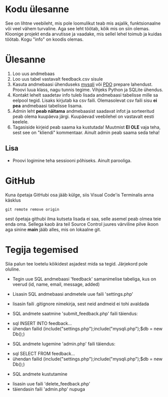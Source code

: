# Kodu ülesanne 

See on lihtne veebileht, mis pole loomulikut teab mis asjalik, funktsionaalne või veel vähem turvaline. Aga see leht töötab, kõik mis on siin olemas. Kloonige projekt enda arvutisse ja vaadake, mis sellel lehel toimub ja kuidas töötab. Kogu "info" on koodis olemas. 

# Ülesanne

1. Loo uus andmebaas
2. Loo uus tabel vastavalt feedback.csv sisule
3. Kasuta andmebaasi ühenduseks [mysqli](https://www.php.net/manual/en/book.mysqli.php) või [PDO](https://www.php.net/manual/en/pdo.connections.php) prepare lahendust. Proovi luua klass, nagu tunnis tegime. Vihjeks Python ja SQLite ühendus.
4. Kontakt lehelt saadetav info tuleb lisada andmebaasi tabelisse mille sa eelpool tegid. Lisaks kirjutab ka csv faili. Olemasolevat csv faili sisu **ei pea** andmebaasi tabelisse lisama.
5. Admin leht **peab näitama** andmebaasist saadavat infot ja sorteeritud peab olema kuupäeva järgi. Kuupäevad veebilehel on vastavalt eesti keelele.
6. Tagasiside kirjeid peab saama ka kustutada! Muutmist **EI OLE** vaja teha, sest see on "kliendi" kommentaar. Ainult admin peab saama seda teha!

## Lisa
- Proovi logimine teha sessiooni põhiseks. Ainult parooliga.

# GitHub
Kuna õpetaja GitHubi osa jääb külge, siis Visual Code'is Terminalis anna käsklus 
```
git remote remove origin
```
sest õpetaja githubi ilma kutseta lisada ei saa, selle asemel peab olmea teie enda oma. Sellega kaob ära teil Source Control juures värviline pilve ikoon aga sinine **main** jääb alles, mis on lokaalne git.

# Tegija tegemised

Siia palun tee loetelu kõikidest asjadest mida sa tegid. Järjekord pole oluline.

* Tegin uue SQL andmebaasi 'feedback' samanimelise tabeliga, kus on veerud (id, name, email, message, added)

* Lisasin SQL andmebaasi andmetele uue faili 'settings.php' 
 - lisasin faili .gitignore nimekirja, sest neid andmeid ei tohi avaldada

* SQL andmete saatmine
'submit_feedback.php' faili täiendus:
- sql INSERT INTO feedback...
- ühendan failid (include("settings.php");include("mysqli.php");$db = new Db();)

* SQL andmete lugemine
'admin.php' faili täiendus:
- sql SELECT FROM feedback...
- ühendan failid (include("settings.php");include("mysqli.php");$db = new Db();)

* SQL andmete kustutamine
 - lisasin uue faili 'delete_feedback.php'
 - täiendasin faili 'admin.php' nupuga

